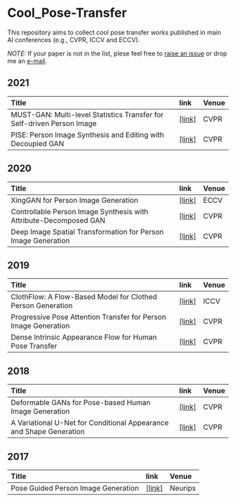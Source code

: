 # Cool_Pose-Transfer

This repository aims to collect cool pose transfer works published in main AI conferences (e.g., CVPR, ICCV and ECCV).

*NOTE:* If your paper is not in the list, plese feel free to [raise an issue](https://github.com/SenHe/Cool-GAN-Works/issues) or drop me an [e-mail](mailto:senhe752@gmail.com?subject=[GitHub]%fewshot%papers).
## 2021
| Title | link | Venue|
| :-----|:-----|:-----|
|MUST-GAN: Multi-level Statistics Transfer for Self-driven Person Image|[[link]](https://arxiv.org/pdf/2011.09084.pdf)|CVPR|
|PISE: Person Image Synthesis and Editing with Decoupled GAN|[[link]](https://arxiv.org/pdf/2103.04023.pdf)|CVPR|
## 2020
| Title | link | Venue|
| :-----|:-----|:-----|
|XingGAN for Person Image Generation|[[link]](https://arxiv.org/pdf/2007.09278.pdf)|ECCV|
|Controllable Person Image Synthesis with Attribute-Decomposed GAN|[[link]](https://arxiv.org/pdf/2003.12267.pdf)|CVPR|
|Deep Image Spatial Transformation for Person Image Generation|[[link]](https://arxiv.org/pdf/2003.00696.pdf)|CVPR|
## 2019
| Title | link | Venue|
| :-----|:-----|:-----|
|ClothFlow: A Flow-Based Model for Clothed Person Generation|[[link]](https://openaccess.thecvf.com/content_ICCV_2019/papers/Han_ClothFlow_A_Flow-Based_Model_for_Clothed_Person_Generation_ICCV_2019_paper.pdf)|ICCV|
|Progressive Pose Attention Transfer for Person Image Generation|[[link]](https://arxiv.org/pdf/1904.03349.pdf)|CVPR|
|Dense Intrinsic Appearance Flow for Human Pose Transfer|[[link]](https://arxiv.org/pdf/1903.11326.pdf)|CVPR|
## 2018
| Title | link | Venue|
| :-----|:-----|:-----|
|Deformable GANs for Pose-based Human Image Generation|[[link]](https://arxiv.org/pdf/1801.00055.pdf)|CVPR|
|A Variational U-Net for Conditional Appearance and Shape Generation|[[link]](https://arxiv.org/pdf/1804.04694.pdf)|CVPR|
## 2017
| Title | link | Venue|
| :-----|:-----|:-----|
|Pose Guided Person Image Generation|[[link]](https://arxiv.org/pdf/1705.09368.pdf)|Neurips|

